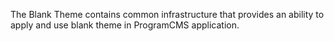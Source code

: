 The Blank Theme contains common infrastructure that provides an ability to apply and use blank theme in ProgramCMS application.